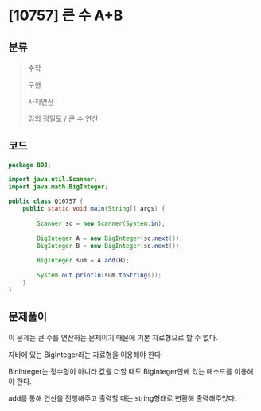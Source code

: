 # [10757] 큰 수 A+B

## 분류
> 수학
>
> 구현
>
> 사칙연산
>
> 임의 정밀도 / 큰 수 연산

## 코드
```java
package BOJ;

import java.util.Scanner;
import java.math.BigInteger;
 
public class Q10757 {
	public static void main(String[] args) {
		
		Scanner sc = new Scanner(System.in);
		
		BigInteger A = new BigInteger(sc.next());
		BigInteger B = new BigInteger(sc.next());
		
		BigInteger sum = A.add(B);
		
		System.out.println(sum.toString());
	}
}
```

## 문제풀이

이 문제는 큰 수를 연산하는 문제이기 때문에 기본 자료형으로 할 수 없다.

자바에 있는 BigInteger라는 자료형을 이용해야 한다. 

BinInteger는 정수형이 아니라 값을 더할 때도 BigInteger안에 있는 매소드를 이용해야 한다.

add를 통해 연산을 진행해주고 출력할 때는 string형태로 변환해 출력해주었다.